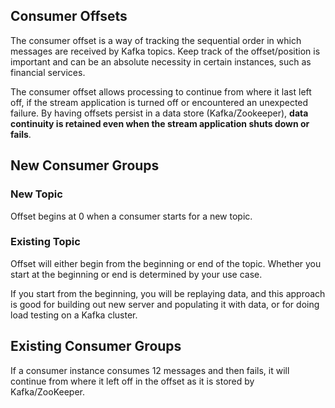 ## Consumer Offsets

The consumer offset is a way of tracking the sequential order in which messages are received by Kafka topics. Keep track of the offset/position is important and can be an absolute necessity in certain instances, such as financial services.

The consumer offset allows processing to continue from where it last left off, if the stream application is turned off or encountered an unexpected failure. By having offsets persist in a data store (Kafka/Zookeeper), **data continuity is retained even when the stream application shuts down or fails**.

## New Consumer Groups

### New Topic

Offset begins at 0 when a consumer starts for a new topic.

### Existing Topic

Offset will either begin from the beginning or end of the topic. Whether you start at the beginning or end is determined by your use case.

If you start from the beginning, you will be replaying data, and this approach is good for building out new server and populating it with data, or for doing load testing on a Kafka cluster.

## Existing Consumer Groups

If a consumer instance consumes 12 messages and then fails, it will continue from where it left off in the offset as it is stored by Kafka/ZooKeeper.